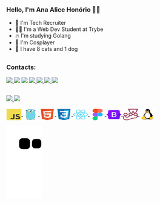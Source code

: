 ### Hello, I'm Ana Alice Honório 👩‍🚀
- 🔭 I'm Tech Recruiter
- 👩‍💻 I'm a Web Dev Student at Trybe
- 🔥 I'm studying Golang
- 🦄 I'm Cosplayer
- 🐾 I have 8 cats and 1 dog 

##

<div>
<h3>Contacts:</h3>
<a href="ana.alice.honorio@gmail.com"><img src="https://img.shields.io/badge/Gmail-D14836?style=for-the-badge&logo=gmail&logoColor=white" target="_blank">
</a>
<a href="https://www.linkedin.com/in/anaalicehonorio" target="_blank"><img src="https://img.shields.io/badge/-LinkedIn-%230077B5?style=for-the-badge&logo=linkedin&logoColor=white" target="_blank"></a> 
<a href="https://instagram.com/alicedorh" target="_blank"><img src="https://img.shields.io/badge/-Instagram-%23E4405F?style=for-the-badge&logo=instagram&logoColor=white" target="_blank"></a>
<a href="https://t.me/alicedorh"><img src="https://img.shields.io/badge/Telegram-2CA5E0?style=for-the-badge&logo=telegram&logoColor=white" target="_blank">
</a>
<a href="https://www.reddit.com/u/Alicedorh"><img src="https://img.shields.io/badge/Reddit-FF4500?style=for-the-badge&logo=reddit&logoColor=white" target="_blank">
</a>
<a href="https://www.twitter.com/alicedorh"><img src="https://img.shields.io/badge/Twitter-1DA1F2?style=for-the-badge&logo=twitter&logoColor=white" target="_blank">
</a>
<a href="https://pt.quora.com/profile/Alicedorh"><img src="https://img.shields.io/badge/Quora-%23B92B27.svg?&style=for-the-badge&logo=Quora&logoColor=white" target="_blank">
</a>
</div>

##

<div>
  <a href="https://github.com/Ana-Alice-Honorio">
  <img height="150em" src="https://github-readme-stats.vercel.app/api?username=Ana-Alice-Honorio&show_icons=true&theme=merko&include_all_commits=true&count_private=true"/>
  <img height="150em" src="https://github-readme-stats.vercel.app/api/top-langs/?username=Ana-Alice-Honorio&layout=compact&langs_count=7&theme=merko"/>
</div>
  <div style="display: inline_block"><br>
  <img align="center" alt="Alice-Js" height="30" width="40" src="https://raw.githubusercontent.com/devicons/devicon/master/icons/javascript/javascript-original.svg">
  <img align="center" alt="Alice-go" height="30" width="40" src="https://raw.githubusercontent.com/devicons/devicon/master/icons/go/go-original.svg">  
  <img align="center" alt="Alice-HTML" height="30" width="40" src="https://raw.githubusercontent.com/devicons/devicon/master/icons/html5/html5-original.svg">
  <img align="center" alt="Alice-CSS" height="30" width="40" src="https://raw.githubusercontent.com/devicons/devicon/master/icons/css3/css3-original.svg">
  <img align="center" alt="Alice-React" height="30" width="40" src="https://raw.githubusercontent.com/devicons/devicon/master/icons/react/react-original.svg">
  <img align="center" alt="Alice-figma" height="30" width="40" src="https://raw.githubusercontent.com/devicons/devicon/master/icons/figma/figma-original.svg">
  <img align="center" alt="Alice-boo" height="30" width="40" src="https://raw.githubusercontent.com/devicons/devicon/master/icons/bootstrap/bootstrap-original.svg">
  <img align="center" alt="Alice-Jest" height="30" width="40" src="https://raw.githubusercontent.com/devicons/devicon/master/icons/jest/jest-plain.svg">
  <img align="center" alt="Alice-linux" height="30" width="40" src="https://raw.githubusercontent.com/devicons/devicon/master/icons/linux/linux-original.svg">
    
![Snake animation](https://github.com/Ana-Alice-Honorio/Ana-Alice-Honorio/blob/output/github-contribution-grid-snake.svg)
    
</div> 
  
 
